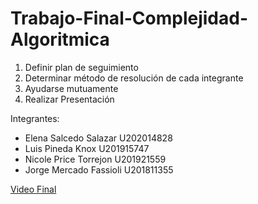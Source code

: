 # Trabajo-Final-Complejidad-Algoritmica
1) Definir plan de seguimiento
2) Determinar método de resolución de cada integrante
3) Ayudarse mutuamente
4) Realizar Presentación

Integrantes:
- Elena Salcedo Salazar   U202014828
- Luis Pineda Knox        U201915747
- Nicole Price Torrejon   U201921559
- Jorge Mercado Fassioli  U201811355

[Video Final](https://youtu.be/DUoXkKjldio)
